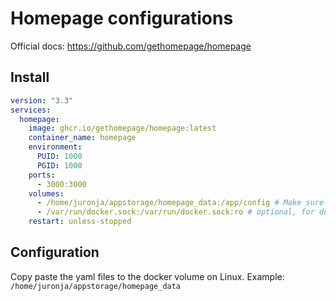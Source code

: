 # Homepage configurations

Official docs: https://github.com/gethomepage/homepage

## Install

```yml
version: "3.3"
services:
  homepage:
    image: ghcr.io/gethomepage/homepage:latest
    container_name: homepage
    environment:
      PUID: 1000
      PGID: 1000
    ports:
      - 3000:3000
    volumes:
      - /home/juronja/appstorage/homepage_data:/app/config # Make sure your local config directory exists
      - /var/run/docker.sock:/var/run/docker.sock:ro # optional, for docker integrations
    restart: unless-stopped

```

## Configuration

Copy paste the yaml files to the docker volume on Linux. 
Example: `/home/juronja/appstorage/homepage_data`